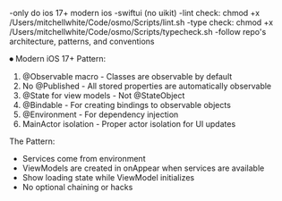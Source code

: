 -only do ios 17+ modern ios
-swiftui (no uikit)
-lint check: chmod +x /Users/mitchellwhite/Code/osmo/Scripts/lint.sh
-type check: chmod +x /Users/mitchellwhite/Code/osmo/Scripts/typecheck.sh
-follow repo's architecture, patterns, and conventions

⏺ Modern iOS 17+ Pattern:
  1. @Observable macro - Classes are observable by default
  2. No @Published - All stored properties are automatically observable
  3. @State for view models - Not @StateObject
  4. @Bindable - For creating bindings to observable objects
  5. @Environment - For dependency injection
  6. MainActor isolation - Proper actor isolation for UI updates

   The Pattern:
  - Services come from environment
  - ViewModels are created in onAppear when services are
  available
  - Show loading state while ViewModel initializes
  - No optional chaining or hacks
